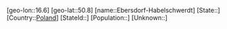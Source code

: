 ﻿---
location: [50.8,16.6]
type: City
tags:
- geo/City


SpocWebEntityId: 29957
isDeleted: false
confidential: public

---
[geo-lon::16.6]
[geo-lat::50.8]
[name::Ebersdorf-Habelschwerdt]
[State::]
[Country::[Poland](geo/Continent/Europe/Poland.md)]
[StateId::]
[Population::]
[Unknown::]

